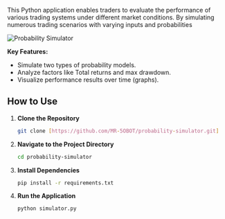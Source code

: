 This Python application enables traders to evaluate the performance of various trading systems under different market conditions. By simulating numerous trading scenarios with varying inputs and probabilities

![Probability Simulator](https://github.com/user-attachments/assets/bcf145f6-e379-4ffd-a340-ef53739623fd)

**Key Features:**

- Simulate two types of probability models.
- Analyze factors like Total returns and max drawdown.
- Visualize performance results over time (graphs).

## How to Use

1. **Clone the Repository**

   ```bash
   git clone [https://github.com/MR-5OBOT/probability-simulator.git]
   ```

2. **Navigate to the Project Directory**

   ```bash
   cd probability-simulator
   ```

3. **Install Dependencies**

   ```bash
   pip install -r requirements.txt
   ```

4. **Run the Application**

   ```bash
   python simulator.py
   ```
